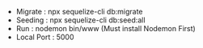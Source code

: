 - Migrate    : npx sequelize-cli db:migrate
- Seeding    : npx sequelize-cli db:seed:all
- Run        : nodemon bin/www (Must install Nodemon First)
- Local Port : 5000